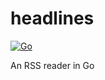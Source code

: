 # headlines
[![Go](https://github.com/eddie-m-m/headlines/actions/workflows/go.yml/badge.svg)](https://github.com/eddie-m-m/headlines/actions/workflows/go.yml)

An RSS reader in Go
